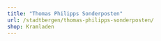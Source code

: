 ```yaml
---
title: "Thomas Philipps Sonderposten"
url: /stadtbergen/thomas-philipps-sonderposten/
shop: Kramladen
---
```

